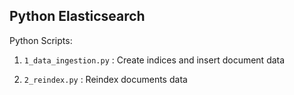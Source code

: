 ## Python Elasticsearch

Python Scripts:
1. `1_data_ingestion.py` : Create indices and insert document data

2. `2_reindex.py` : Reindex documents data